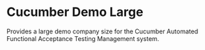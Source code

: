 # Cucumber Demo Large

Provides a large demo company size for the Cucumber Automated Functional Acceptance Testing Management system.
